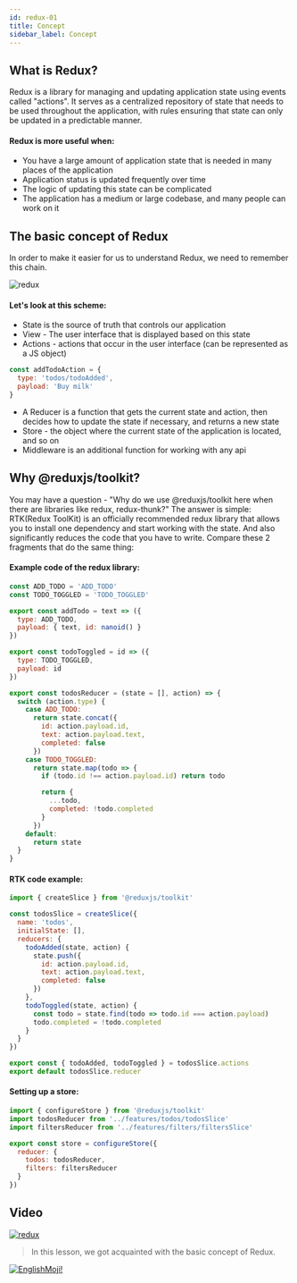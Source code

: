 ```yaml
---
id: redux-01
title: Concept
sidebar_label: Concept
---
```


## What is Redux?

Redux is a library for managing and updating application state using events called "actions". It serves as a centralized repository of state that needs to be used throughout the application, with rules ensuring that state can only be updated in a predictable manner. 

#### Redux is more useful when:
* You have a large amount of application state that is needed in many places of the application
* Application status is updated frequently over time
* The logic of updating this state can be complicated
* The application has a medium or large codebase, and many people can work on it
## The basic concept of Redux

In order to make it easier for us to understand Redux, we need to remember this chain.

![redux](https://thumbs.gfycat.com/SociableCraftyAlpaca-max-1mb.gif)

#### Let's look at this scheme:
+ State is the source of truth that controls our application
+ View - The user interface that is displayed based on this state
+ Actions - actions that occur in the user interface (can be represented as a JS object)
```js
const addTodoAction = {
  type: 'todos/todoAdded',
  payload: 'Buy milk'
}
```
+ A Reducer is a function that gets the current state and action, then decides how to update the state if necessary, and returns a new state
+ Store - the object where the current state of the application is located, and so on
+ Middleware is an additional function for working with any api

## Why @reduxjs/toolkit?

You may have a question - "Why do we use @reduxjs/toolkit here when there are libraries like redux, redux-thunk?" The answer is simple: RTK(Redux ToolKit) is an officially recommended redux library that allows you to install one dependency and start working with the state. And also significantly reduces the code that you have to write. Compare these 2 fragments that do the same thing:

#### Example code of the redux library:

```js
const ADD_TODO = 'ADD_TODO'
const TODO_TOGGLED = 'TODO_TOGGLED'

export const addTodo = text => ({
  type: ADD_TODO,
  payload: { text, id: nanoid() }
})

export const todoToggled = id => ({
  type: TODO_TOGGLED,
  payload: id
})

export const todosReducer = (state = [], action) => {
  switch (action.type) {
    case ADD_TODO:
      return state.concat({
        id: action.payload.id,
        text: action.payload.text,
        completed: false
      })
    case TODO_TOGGLED:
      return state.map(todo => {
        if (todo.id !== action.payload.id) return todo

        return {
          ...todo,
          completed: !todo.completed
        }
      })
    default:
      return state
  }
}
```

#### RTK code example:
```js
import { createSlice } from '@reduxjs/toolkit'

const todosSlice = createSlice({
  name: 'todos',
  initialState: [],
  reducers: {
    todoAdded(state, action) {
      state.push({
        id: action.payload.id,
        text: action.payload.text,
        completed: false
      })
    },
    todoToggled(state, action) {
      const todo = state.find(todo => todo.id === action.payload)
      todo.completed = !todo.completed
    }
  }
})

export const { todoAdded, todoToggled } = todosSlice.actions
export default todosSlice.reducer
```

#### Setting up a store:
```js
import { configureStore } from '@reduxjs/toolkit'
import todosReducer from '../features/todos/todosSlice'
import filtersReducer from '../features/filters/filtersSlice'

export const store = configureStore({
  reducer: {
    todos: todosReducer,
    filters: filtersReducer
  }
})
```

## Video
[![redux](/img/redux/01.gif)](https://youtu.be/3iNnqtmEgtg)

 > In this lesson, we got acquainted with the basic concept of Redux.


 [![EnglishMoji!](/img/logo/englishmoji.png)](https://apps.apple.com/kz/app/englishmoji/id6450254885)